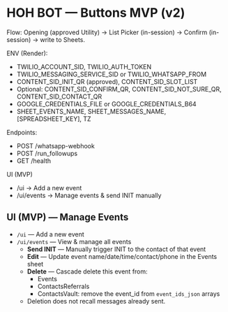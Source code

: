 # HOH BOT — Buttons MVP (v2)

Flow: Opening (approved Utility) -> List Picker (in-session) -> Confirm (in-session) -> write to Sheets.

ENV (Render):
- TWILIO_ACCOUNT_SID, TWILIO_AUTH_TOKEN
- TWILIO_MESSAGING_SERVICE_SID or TWILIO_WHATSAPP_FROM
- CONTENT_SID_INIT_QR (approved), CONTENT_SID_SLOT_LIST
- Optional: CONTENT_SID_CONFIRM_QR, CONTENT_SID_NOT_SURE_QR, CONTENT_SID_CONTACT_QR
- GOOGLE_CREDENTIALS_FILE or GOOGLE_CREDENTIALS_B64
- SHEET_EVENTS_NAME, SHEET_MESSAGES_NAME, [SPREADSHEET_KEY], TZ

Endpoints:
- POST /whatsapp-webhook
- POST /run_followups
- GET  /health

UI (MVP)
- /ui → Add a new event
- /ui/events → Manage events & send INIT manually

## UI (MVP) — Manage Events
- `/ui` — Add a new event
- `/ui/events` — View & manage all events
  - **Send INIT** — Manually trigger INIT to the contact of that event
  - **Edit** — Update event name/date/time/contact/phone in the Events sheet
  - **Delete** — Cascade delete this event from:
    - Events
    - ContactsReferrals
    - ContactsVault: remove the event_id from `event_ids_json` arrays
  - Deletion does not recall messages already sent.
